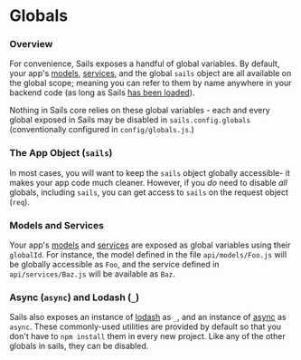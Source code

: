 # Globals
### Overview

For convenience, Sails exposes a handful of global variables.  By default, your app's [models](http://sailsjs.org/documentation/reference/Models), [services](http://sailsjs.org/documentation/reference/Services), and the global `sails` object are all available on the global scope; meaning you can refer to them by name anywhere in your backend code (as long as Sails [has been loaded](https://github.com/balderdashy/sails/tree/master/lib/app)).

Nothing in Sails core relies on these global variables - each and every global exposed in Sails may be disabled in `sails.config.globals` (conventionally configured in `config/globals.js`.)


### The App Object (`sails`)
In most cases, you will want to keep the `sails` object globally accessible- it makes your app code much cleaner.  However, if you _do_ need to disable _all_ globals, including `sails`, you can get access to `sails` on the request object (`req`).

### Models and Services
Your app's [models](http://sailsjs.org/documentation/reference/Models) and [services](http://sailsjs.org/documentation/reference/Services) are exposed as global variables using their `globalId`.  For instance, the model defined in the file `api/models/Foo.js` will be globally accessible as `Foo`, and the service defined in `api/services/Baz.js` will be available as `Baz`.

### Async (`async`) and Lodash (`_`)
Sails also exposes an instance of [lodash](http://lodash.com) as `_`, and an instance of [async](https://github.com/caolan/async) as `async`.  These commonly-used utilities are provided by default so that you don't have to `npm install` them in every new project.  Like any of the other globals in sails, they can be disabled.


<docmeta name="uniqueID" value="Globals668238">
<docmeta name="displayName" value="Globals">
